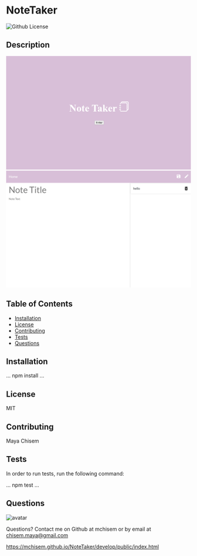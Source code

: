 # NoteTaker

![Github License](https://img.shields.io/badge/license-MIT-blue.svg)

## Description

<img width="1007" alt="" src="develop/images/homepage.png">
<img width="1007" alt="" src="develop/images/note_taker.png">

## Table of Contents

* [Installation](#installation)
* [License](#license)
* [Contributing](#contributing)
* [Tests](#tests)
* [Questions](#questions)

## Installation

...
npm install
...

## License

MIT

## Contributing

Maya Chisem

## Tests

In order to run tests, run the following command:

...
npm test
...

## Questions

<img src="https://avatars0.githubusercontent.com/u/58449282?v=4&v=4"
alt="avatar" style= "width: 30"/>

Questions? Contact me on Github at mchisem or by email at chisem.maya@gmail.com

https://mchisem.github.io/NoteTaker/develop/public/index.html
